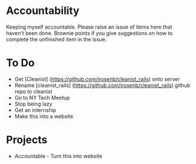 Accountability
==============

Keeping myself accountable. Please raise an issue of items here that haven't been done. Brownie points if you give suggestions on how to complete the unfinished item in the issue.

# To Do

- Get [Cleanist] (https://github.com/irosenb/cleanist_rails) onto server
- Rename [cleanist_rails] (https://github.com/irosenb/cleanist_rails) github repo to cleanist
- Go to NY Tech Meetup 
- Stop being lazy 
- Get an internship
- Make this into a website

# Projects

- Accountable - Turn this into website


